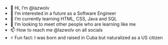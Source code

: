 - 👋 Hi, I’m @lazwolv
- 👀 I’m interested in a future as a Software Engineer
- 🌱 I’m currently learning HTML, CSS, Java and SQL
- 💞️ I’m looking to meet other people who are learning like me
- 📫 How to reach me @lazwolv on all socials
- ⚡ Fun fact: I was born and raised in Cuba but naturalized as a US citizen

<!---
lazwolv/lazwolv is a ✨ special ✨ repository because its `README.md` (this file) appears on your GitHub profile.
You can click the Preview link to take a look at your changes.
--->
